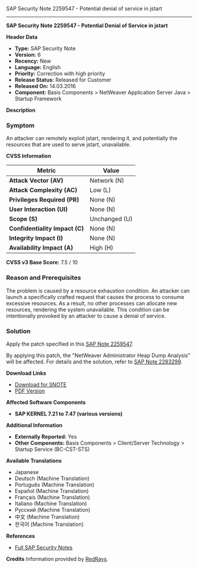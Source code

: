 SAP Security Note 2259547 - Potential denial of service in jstart

---

**SAP Security Note 2259547 - Potential Denial of Service in jstart**

**Header Data**
- **Type:** SAP Security Note
- **Version:** 6
- **Recency:** New
- **Language:** English
- **Priority:** Correction with high priority
- **Release Status:** Released for Customer
- **Released On:** 14.03.2016
- **Component:** Basis Components > NetWeaver Application Server Java > Startup Framework

**Description**

### Symptom
An attacker can remotely exploit jstart, rendering it, and potentially the resources that are used to serve jstart, unavailable.

**CVSS Information**

| Metric                     | Value                     |
|----------------------------|---------------------------|
| **Attack Vector (AV)**     | Network (N)               |
| **Attack Complexity (AC)** | Low (L)                   |
| **Privileges Required (PR)** | None (N)               |
| **User Interaction (UI)**  | None (N)                  |
| **Scope (S)**              | Unchanged (U)             |
| **Confidentiality Impact (C)** | None (N)             |
| **Integrity Impact (I)**   | None (N)                  |
| **Availability Impact (A)** | High (H)                |

**CVSS v3 Base Score:** 7.5 / 10

### Reason and Prerequisites
The problem is caused by a resource exhaustion condition. An attacker can launch a specifically crafted request that causes the process to consume excessive resources. As a result, no other processes can allocate new resources, rendering the system unavailable. This condition can be intentionally provoked by an attacker to cause a denial of service.

### Solution
Apply the patch specified in this [SAP Note 2259547](https://me.sap.com/note/0002259547).

By applying this patch, the "NetWeaver Administrator Heap Dump Analysis" will be affected. For details and the solution, refer to [SAP Note 2283299](https://me.sap.com/note/2283299).

**Download Links**
- [Download for SNOTE](https://notesdownloads.sap.com/note/0040000018231052017)
- [PDF Version](https://userapps.support.sap.com/sap/support/sfm/notes/print/0002259547?language=en-US&token=F7171F9462E513441773D33E8179914A)

**Affected Software Components**
- **SAP KERNEL 7.21 to 7.47 (various versions)**

**Additional Information**
- **Externally Reported:** Yes
- **Other Components:** Basis Components > Client/Server Technology > Startup Service (BC-CST-STS)

**Available Translations**
- Japanese
- Deutsch (Machine Translation)
- Português (Machine Translation)
- Español (Machine Translation)
- Français (Machine Translation)
- Italiano (Machine Translation)
- Русский (Machine Translation)
- 中文 (Machine Translation)
- 한국어 (Machine Translation)

**References**
- [Full SAP Security Notes](https://me.sap.com/securitynotes)

**Credits**
Information provided by [RedRays](https://redrays.io).